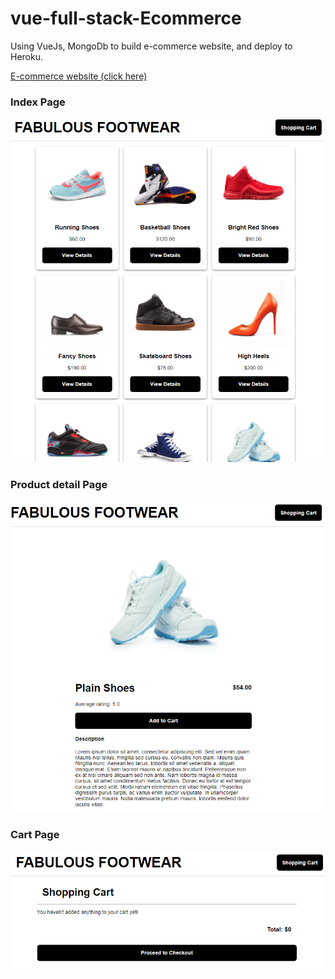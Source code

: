# vue-full-stack-Ecommerce

Using VueJs, MongoDb to build e-commerce website, and deploy to Heroku.

[E-commerce website (click here)](https://full-stack-vue-shoescart.herokuapp.com/products)


### Index Page
<img src="https://github.com/hunghanchen/Algorithm/blob/master/Image/e-commerence-vue/e-commerceIndex.PNG" width="600" />

### Product detail Page
<img src="https://github.com/hunghanchen/Algorithm/blob/master/Image/e-commerence-vue/product-detail.PNG" width="600" />

### Cart Page
<img src="https://github.com/hunghanchen/Algorithm/blob/master/Image/e-commerence-vue/shopping-cart.PNG" width="600" />

